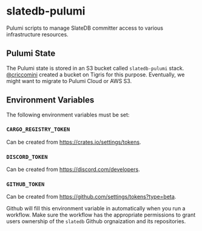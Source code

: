 # slatedb-pulumi

Pulumi scripts to manage SlateDB committer access to various infrastructure resources.

## Pulumi State

The Pulumi state is stored in an S3 bucket called `slatedb-pulumi` stack. [@criccomini](https://github.com/criccomini) created a bucket on Tigris for this purpose. Eventually, we might want to migrate to Pulumi Cloud or AWS S3.

## Environment Variables

The following environment variables must be set:

### `CARGO_REGISTRY_TOKEN`

Can be created from https://crates.io/settings/tokens.

### `DISCORD_TOKEN`

Can be created from https://discord.com/developers.

### `GITHUB_TOKEN`

Can be created from https://github.com/settings/tokens?type=beta.

Github will fill this environment variable in automatically when you run a workflow. Make sure the workflow has the appropriate permissions to grant users ownership of the `slatedb` Github orgnaization and its repositories.